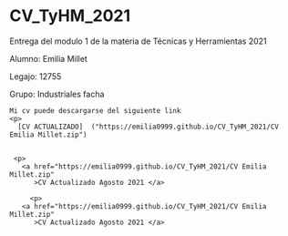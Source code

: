 # CV_TyHM_2021
<p>
  
  Entrega del modulo 1 de la materia de Técnicas y Herramientas  2021
  <p>
    Alumno: Emilia Millet
    <p>
      Legajo: 12755
      <p>
      Grupo: Industriales facha
  <p>
    
    Mi cv puede descargarse del siguiente link
    <p>
      [CV ACTUALIZADO]  ("https://emilia0999.github.io/CV_TyHM_2021/CV Emilia Millet.zip")
      
      
     <p>
       <a href="https://emilia0999.github.io/CV_TyHM_2021/CV Emilia Millet.zip"
          >CV Actualizado Agosto 2021 </a>

         <p>
       <a href="https://emilia0999.github.io/CV_TyHM_2021/CV Emilia Millet.zip"
          >CV Actualizado Agosto 2021 </a>

       
